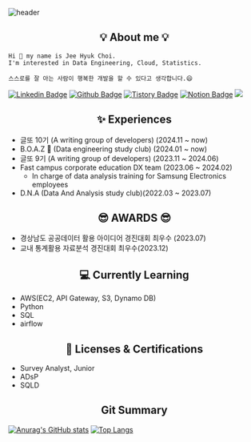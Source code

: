 ![header](https://capsule-render.vercel.app/api?type=waving&height=300&color=gradient&text=Choi%20Jee%20Hyuk&textBg=false&fontColor=FFFFFF&animation=fadeIn&descAlign=25&fontAlign=30)
## <center>💡 About me 💡</center>
```
Hi 👋 my name is Jee Hyuk Choi.
I'm interested in Data Engineering, Cloud, Statistics.
```
```
스스로를 잘 아는 사람이 행복한 개발을 할 수 있다고 생각합니다.😄
```
[![Linkedin Badge](https://img.shields.io/badge/-LinkedIn-blue?style=flat-square&logo=LinkedIn&logoColor=white&link=https://www.linkedin.com/in/jeehyuk-choi/)](https://www.linkedin.com/in/jeehyuk-choi/)
[![Github Badge](https://img.shields.io/badge/-Github-181717?style=flat-square&logo=GitHub&logoColor=white&link=https://github.com/StatisticsFox)](https://github.com/StatisticsFox) 
[![Tistory Badge](https://img.shields.io/badge/-Blog-ff5a4a?style=flat-square&logo=GitLab&logoColor=white&link=https://statisticsfox.github.io)](https://statisticsfox.github.io)
[![Notion Badge](https://img.shields.io/badge/-Notion-000000?style=flat-square&logo=Notion&logoColor=white&link=https://statisticsfox.notion.site/c5145109c4d540179f0393632723f577?pvs=4)](https://statisticsfox.notion.site/c5145109c4d540179f0393632723f577?pvs=4) 
<a href="https://www.instagram.com/jililililihk?igsh=MWZ6cTV2bm0wcXI2cw%3D%3D&utm_source=qr"><img src="https://img.shields.io/badge/Instagram-E4405F.svg?style=flat-square&logo=Instagram&logoColor=white"/></a>

## <center>✨ Experiences  </center>
  - 글또 10기 (A writing group of developers) (2024.11 ~ now)
  - B.O.A.Z 🐘 (Data engineering study club) (2024.01 ~ now)
  - 글또 9기 (A writing group of developers) (2023.11 ~ 2024.06)
  - Fast campus corporate education DX team (2023.06 ~ 2024.02)
    - In charge of data analysis training for Samsung Electronics employees
  - D.N.A (Data And Analysis study club)(2022.03 ~ 2023.07)

## <center> 😎 AWARDS 😎 </center>
  - 경상남도 공공데이터 활용 아이디어 경진대회 최우수 (2023.07)
  - 교내 통계활용 자료분석 경진대회 최우수(2023.12)

## <center> 💻 Currently Learning </center>
  - AWS(EC2, API Gateway, S3, Dynamo DB)
  - Python
  - SQL
  - airflow

## <center> 🪪 Licenses & Certifications </center>
  - Survey Analyst, Junior
  - ADsP
  - SQLD

## <center> Git Summary </center>
[![Anurag's GitHub stats](https://github-readme-stats.vercel.app/api?username=StatisticsFox&show_icons=true)](https://github.com/anuraghazra/github-readme-stats)  [![Top Langs](https://github-readme-stats.vercel.app/api/top-langs/?username=StatisticsFox&layout=compact&hide=html,css,c&langs_count=10)](https://github.com/anuraghazra/github-readme-stats)


<!--
**weed0328/weed0328** is a ✨ _special_ ✨ repository because its `README.md` (this file) appears on your GitHub profile.

Here are some ideas to get you started:

- 🔭 I’m currently working on ...
- 🌱 I’m currently learning ...
- 👯 I’m looking to collaborate on ...
- 🤔 I’m looking for help with ...
- 💬 Ask me about ...
- 📫 How to reach me: ...
- 😄 Pronouns: ...
- ⚡ Fun fact: ...
-->

